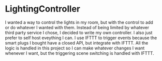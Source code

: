 # LightingController

I wanted a way to control the lights in my room, but with the control to add or do whatever I wanted with them. Instead of being limited by whatever third party service I chose, I decided to write my own controller. I also just prefer to self host eveything I can. I use IFTTT to trigger events because the smart plugs I bought have a closed API, but integrate with IFTTT. All the logic is handled in this project so I can make whatever changes I want whenever I want, but the triggering scene switching is handled with IFTTT.
